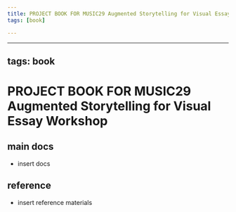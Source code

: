 ```yaml
---
title: PROJECT BOOK FOR MUSIC29 Augmented Storytelling for Visual Essay Workshop
tags: [book]

---
```


---
tags: book
---

PROJECT BOOK FOR MUSIC29 Augmented Storytelling for Visual Essay Workshop
===

main docs
---

- insert docs

reference
---

- insert reference materials

